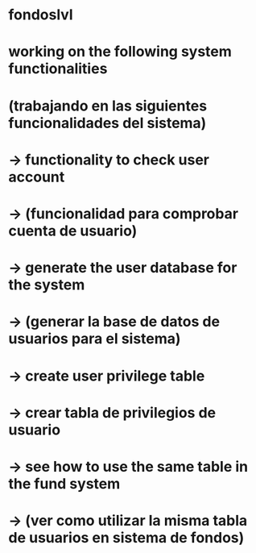 # fondoslvl

# working on the following system functionalities
# (trabajando en las siguientes funcionalidades del sistema)

# -> functionality to check user account
# -> (funcionalidad para comprobar cuenta de usuario)

# -> generate the user database for the system
# -> (generar la base de datos de usuarios para el sistema)

# -> create user privilege table
# -> crear tabla de privilegios de usuario






# -> see how to use the same table in the fund system
# -> (ver como utilizar la misma tabla de usuarios en sistema de fondos)


